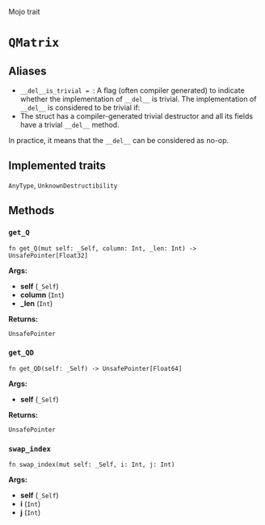 Mojo trait

# `QMatrix`

## Aliases

- `__del__is_trivial = `: A flag (often compiler generated) to indicate whether the implementation of `__del__` is trivial. The implementation of `__del__` is considered to be trivial if:
- The struct has a compiler-generated trivial destructor and all its fields
  have a trivial `__del__` method.

In practice, it means that the `__del__` can be considered as no-op.

## Implemented traits

`AnyType`, `UnknownDestructibility`

## Methods

### `get_Q`

```mojo
fn get_Q(mut self: _Self, column: Int, _len: Int) -> UnsafePointer[Float32]
```

**Args:**

- **self** (`_Self`)
- **column** (`Int`)
- **_len** (`Int`)

**Returns:**

`UnsafePointer`

### `get_QD`

```mojo
fn get_QD(self: _Self) -> UnsafePointer[Float64]
```

**Args:**

- **self** (`_Self`)

**Returns:**

`UnsafePointer`

### `swap_index`

```mojo
fn swap_index(mut self: _Self, i: Int, j: Int)
```

**Args:**

- **self** (`_Self`)
- **i** (`Int`)
- **j** (`Int`)


